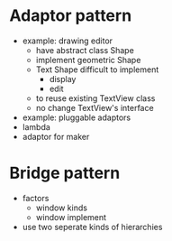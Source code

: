 # Adaptor pattern

- example: drawing editor
  - have abstract class Shape
  - implement geometric Shape
  - Text Shape difficult to implement
    - display
    - edit
  - to reuse existing TextView class
  - no change TextView's interface
- example: pluggable adaptors
- lambda
- adaptor for maker

# Bridge pattern

- factors
  - window kinds
  - window implement
- use two seperate kinds of hierarchies